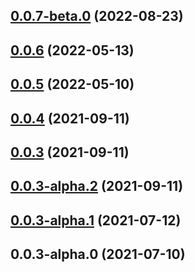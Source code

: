 ## [0.0.7-beta.0](https://github.com/Ronb/node-red-contrib-hydrawise/compare/v0.0.6...v0.0.7-beta.0) (2022-08-23)



## [0.0.6](https://github.com/Ronb/node-red-contrib-hydrawise/compare/v0.0.5...v0.0.6) (2022-05-13)



## [0.0.5](https://github.com/Ronb/node-red-contrib-hydrawise/compare/v0.0.4...v0.0.5) (2022-05-10)



## [0.0.4](https://github.com/Ronb/node-red-contrib-hydrawise/compare/v0.0.3...v0.0.4) (2021-09-11)



## [0.0.3](https://github.com/Ronb/node-red-contrib-hydrawise/compare/v0.0.3-alpha.2...v0.0.3) (2021-09-11)



## [0.0.3-alpha.2](https://github.com/Ronb/node-red-contrib-hydrawise/compare/v0.0.3-alpha.1...v0.0.3-alpha.2) (2021-09-11)



## [0.0.3-alpha.1](https://github.com/Ronb/node-red-contrib-hydrawise/compare/v0.0.3-alpha.0...v0.0.3-alpha.1) (2021-07-12)



## 0.0.3-alpha.0 (2021-07-10)



